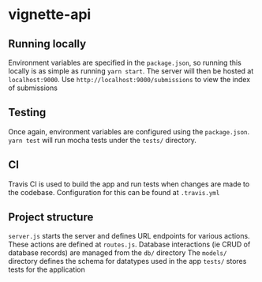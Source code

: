 # vignette-api

## Running locally

Environment variables are specified in the `package.json`, so running this locally is as simple as running `yarn start`.
The server will then be hosted at `localhost:9000`. Use `http://localhost:9000/submissions` to view the index of submissions

## Testing

Once again, environment variables are configured using the `package.json`. `yarn test` will run mocha tests under the `tests/` directory.

## CI

Travis CI is used to build the app and run tests when changes are made to the codebase. Configuration for this can be found at `.travis.yml`

## Project structure

`server.js` starts the server and defines URL endpoints for various actions. These actions are defined at `routes.js`.
Database interactions (ie CRUD of database records) are managed from the `db/` directory
The `models/` directory defines the schema for datatypes used in the app
`tests/` stores tests for the application
